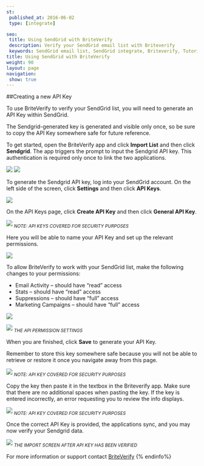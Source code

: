 ```yaml
---
st:
 published_at: 2016-06-02
 type: [integrate]

seo:
 title: Using SendGrid with BriteVerify
 description: Verify your SendGrid email list with Briteverify
 keywords: SendGrid email list, SendGrid integrate, Briteverify, Tutorial
title: Using SendGrid with BriteVerify
weight: 90
layout: page
navigation:
 show: true
---
```

##Creating a new API Key

To use BriteVerify to verify your SendGrid list, you will need to generate an API Key within SendGrid.

<call-out type="warning">

The Sendgrid-generated key is generated and visible only once, so be sure to copy the API Key somewhere safe for future reference.

</call-out>

To get started, open the BriteVerify app and click **Import List** and then click **Sendgrid**. The app triggers the prompt to input the Sendgrid API key. This authentication is required only once to link the two applications.

![]({{root_url}}/images/Briteverify_Picture_01.jpeg) ![]({{root_url}}/images/Briteverify_Picture_02.jpeg)

To generate the Sendgrid API key, log into your SendGrid account. On the left side of the screen, click **Settings** and then click **API Keys**.

![]({{root_url}}/images/Briteverify_Picture_03.jpeg)

On the API Keys page, click **Create API Key** and then click **General API Key**.

![]({{root_url}}/images/Briteverify_Picture_04.jpeg)
<sub>*NOTE: API KEYS COVERED FOR SECURITY PURPOSES*</sub>

Here you will be able to name your API Key and set up the relevant permissions.

![]({{root_url}}/images/Briteverify_Picture_05.jpeg)

To allow BriteVerify to work with your SendGrid list, make the following changes to your permissions:
+ Email Activity – should have “read” access
+ Stats – should have “read” access
+ Suppressions – should have “full” access
+ Marketing Campaigns – should have “full” access

![]({{root_url}}/images/Briteverify_Picture_06.jpg)

![]({{root_url}}/images/Briteverify_Picture_07.jpeg)
<sub>*THE API PERMISSION SETTINGS*</sub>

When you are finished, click **Save** to generate your API Key.

<call-out type="warning">
Remember to store this key somewhere safe because you will not be able to retrieve or restore it once you navigate away from this page.
</call-out>

![]({{root_url}}/images/Briteverify_Picture_08.jpeg)
<sub>*NOTE: API KEY COVERED FOR SECURITY PURPOSES*</sub>

Copy the key then paste it in the textbox in the Briteverify app. Make sure that there are no additional spaces when pasting the key. If the key is entered incorrectly, an error requesting you to review the info displays.

![]({{root_url}}/images/Briteverify_Picture_09.jpeg)
<sub>*NOTE: API KEY COVERED FOR SECURITY PURPOSES*</sub>

Once the correct API Key is provided, the applications sync, and you may now verify your Sendgrid data.

![]({{root_url}}/images/Briteverify_Picture_10.jpeg)
<sub>*THE IMPORT SCREEN AFTER API KEY HAS BEEN VERIFIED*</sub>

<call-out>

For more information or support contact [BriteVerify](http://www.briteverify.com/)
{% endinfo%}
